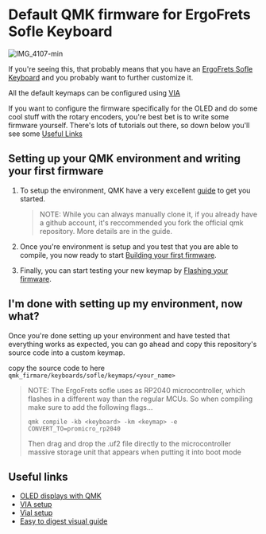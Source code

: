 # Default QMK firmware for ErgoFrets Sofle Keyboard

![IMG_4107-min](https://github.com/Beato99/qmk-sofle/assets/121782036/4b2b54ee-6dae-495b-9ca5-f4f848a43b7c)

If you're seeing this, that probably means that you have an [ErgoFrets Sofle Keyboard](https://www.etsy.com/listing/1273810417/sofle-keyboard)
and you probably want to further customize it.

All the default keymaps can be configured using [VIA]()

If you want to configure the firmware specifically for the OLED and do some cool stuff with the rotary encoders,
you're best bet is to write some firmware yourself. There's lots of tutorials out there, so down below you'll see some [Useful Links](#Useful-Links)

## Setting up your QMK environment and writing your first firmware

1. To setup the environment, QMK have a very excellent [guide](https://github.com/qmk/qmk_firmware/blob/master/docs/newbs_getting_started.md) to get you started.

   > NOTE: While you can always manually clone it, if you already have a github account, it's reccommended you fork the official qmk repository. More details are in the guide.

2. Once you're environment is setup and you test that you are able to compile, you now ready to start [Building your first firmware](https://github.com/qmk/qmk_firmware/blob/master/docs/newbs_building_firmware.md).

3. Finally, you can start testing your new keymap by [Flashing your firmware](https://github.com/qmk/qmk_firmware/blob/master/docs/newbs_flashing.md).

## I'm done with setting up my environment, now what?

Once you're done setting up your environment and have tested that everything works as expected, you can go ahead and copy this repository's source code into a custom keymap.

copy the source code to here `qmk_firmare/keyboards/sofle/keymaps/<your_name>`

> NOTE: The ErgoFrets sofle uses as RP2040 microcontroller, which flashes in a different way than the regular MCUs. So when compiling make sure to add the following flags...
>
> `qmk compile -kb <keyboard> -km <keymap> -e CONVERT_TO=promicro_rp2040`
>
> Then drag and drop the .uf2 file directly to the microcontroller massive storage unit that appears when putting it into boot mode

## Useful links

- [OLED displays with QMK](https://youtu.be/OJSOEStpPIo?si=KoERjp1IAvCBEIxC)
- [VIA setup](https://youtu.be/7d5yzBOup9U?si=1MO5OTbQLLwgUlAW)
- [Vial setup](https://youtu.be/O8pdUPqPG3k?si=IrUdmYJw8IY3q91S)
- [Easy to digest visual guide](https://youtu.be/AA8fw2MbpYg?si=Xdqg4gY-U7xlSWjz)
